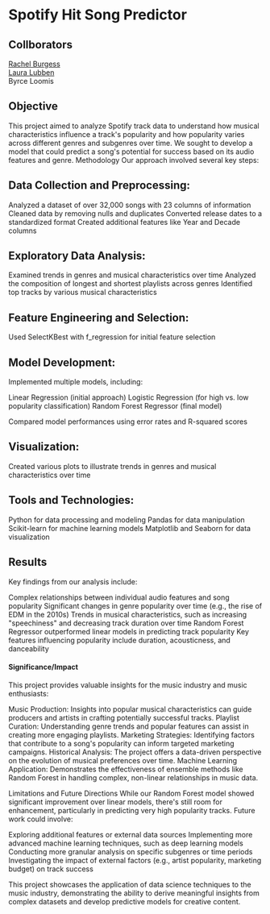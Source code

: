 # Spotify Hit Song Predictor

## Collborators
[Rachel Burgess](https://github.com/rayrayburrr)\
[Laura Lubben](https://github.com/lauralubben914)\
Byrce Loomis

## Objective
This project aimed to analyze Spotify track data to understand how musical characteristics influence a track's popularity and how popularity varies across different genres and subgenres over time. We sought to develop a model that could predict a song's potential for success based on its audio features and genre.
Methodology
Our approach involved several key steps:

## Data Collection and Preprocessing:

Analyzed a dataset of over 32,000 songs with 23 columns of information
Cleaned data by removing nulls and duplicates
Converted release dates to a standardized format
Created additional features like Year and Decade columns


## Exploratory Data Analysis:

Examined trends in genres and musical characteristics over time
Analyzed the composition of longest and shortest playlists across genres
Identified top tracks by various musical characteristics


## Feature Engineering and Selection:

Used SelectKBest with f_regression for initial feature selection


## Model Development:

Implemented multiple models, including:

Linear Regression (initial approach)
Logistic Regression (for high vs. low popularity classification)
Random Forest Regressor (final model)


Compared model performances using error rates and R-squared scores


## Visualization:

Created various plots to illustrate trends in genres and musical characteristics over time



## Tools and Technologies:

Python for data processing and modeling
Pandas for data manipulation
Scikit-learn for machine learning models
Matplotlib and Seaborn for data visualization

## Results
Key findings from our analysis include:

Complex relationships between individual audio features and song popularity
Significant changes in genre popularity over time (e.g., the rise of EDM in the 2010s)
Trends in musical characteristics, such as increasing "speechiness" and decreasing track duration over time
Random Forest Regressor outperformed linear models in predicting track popularity
Key features influencing popularity include duration, acousticness, and danceability

#### Significance/Impact
This project provides valuable insights for the music industry and music enthusiasts:

Music Production: Insights into popular musical characteristics can guide producers and artists in crafting potentially successful tracks.
Playlist Curation: Understanding genre trends and popular features can assist in creating more engaging playlists.
Marketing Strategies: Identifying factors that contribute to a song's popularity can inform targeted marketing campaigns.
Historical Analysis: The project offers a data-driven perspective on the evolution of musical preferences over time.
Machine Learning Application: Demonstrates the effectiveness of ensemble methods like Random Forest in handling complex, non-linear relationships in music data.

Limitations and Future Directions
While our Random Forest model showed significant improvement over linear models, there's still room for enhancement, particularly in predicting very high popularity tracks. Future work could involve:

Exploring additional features or external data sources
Implementing more advanced machine learning techniques, such as deep learning models
Conducting more granular analysis on specific subgenres or time periods
Investigating the impact of external factors (e.g., artist popularity, marketing budget) on track success

This project showcases the application of data science techniques to the music industry, demonstrating the ability to derive meaningful insights from complex datasets and develop predictive models for creative content.
